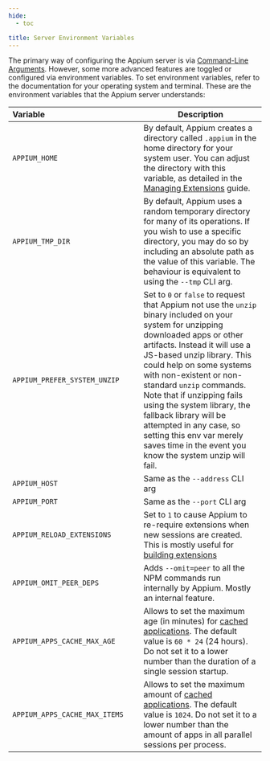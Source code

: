 ```yaml
---
hide:
  - toc

title: Server Environment Variables
---
```


The primary way of configuring the Appium server is via [Command-Line Arguments](./args.md). However, some more
advanced features are toggled or configured via environment variables. To set environment
variables, refer to the documentation for your operating system and terminal. These are the
environment variables that the Appium server understands:

|Variable&nbsp;&nbsp;&nbsp;&nbsp;&nbsp;&nbsp;&nbsp;&nbsp;&nbsp;&nbsp;&nbsp;&nbsp;&nbsp;&nbsp;&nbsp;&nbsp;&nbsp;&nbsp;&nbsp;&nbsp;&nbsp;&nbsp;&nbsp;&nbsp;&nbsp;&nbsp;&nbsp;&nbsp;&nbsp;&nbsp;&nbsp;&nbsp;&nbsp;&nbsp;&nbsp;&nbsp;&nbsp;&nbsp;&nbsp;&nbsp;&nbsp;&nbsp;|Description|
|--------|-----------|
|`APPIUM_HOME`|By default, Appium creates a directory called `.appium` in the home directory for your system user. You can adjust the directory with this variable, as detailed in the [Managing Extensions](../guides/managing-exts.md) guide.|
|`APPIUM_TMP_DIR`|By default, Appium uses a random temporary directory for many of its operations. If you wish to use a specific directory, you may do so by including an absolute path as the value of this variable. The behaviour is equivalent to using the `--tmp` CLI arg.|
|`APPIUM_PREFER_SYSTEM_UNZIP`|Set to `0` or `false` to request that Appium not use the `unzip` binary included on your system for unzipping downloaded apps or other artifacts. Instead it will use a JS-based unzip library. This could help on some systems with non-existent or non-standard `unzip` commands. Note that if unzipping fails using the system library, the fallback library will be attempted in any case, so setting this env var merely saves time in the event you know the system unzip will fail.|
|`APPIUM_HOST`|Same as the `--address` CLI arg|
|`APPIUM_PORT`|Same as the `--port` CLI arg|
|`APPIUM_RELOAD_EXTENSIONS`|Set to `1` to cause Appium to re-require extensions when new sessions are created. This is mostly useful for [building extensions](../developing/build-drivers.md)|
|`APPIUM_OMIT_PEER_DEPS`|Adds `--omit=peer` to all the NPM commands run internally by Appium. Mostly an internal feature.|
|`APPIUM_APPS_CACHE_MAX_AGE`|Allows to set the maximum age (in minutes) for [cached applications](../guides/caching.md). The default value is `60 * 24` (24 hours). Do not set it to a lower number than the duration of a single session startup.|
|`APPIUM_APPS_CACHE_MAX_ITEMS`|Allows to set the maximum amount of [cached applications](../guides/caching.md). The default value is `1024`. Do not set it to a lower number than the amount of apps in all parallel sessions per process.|
